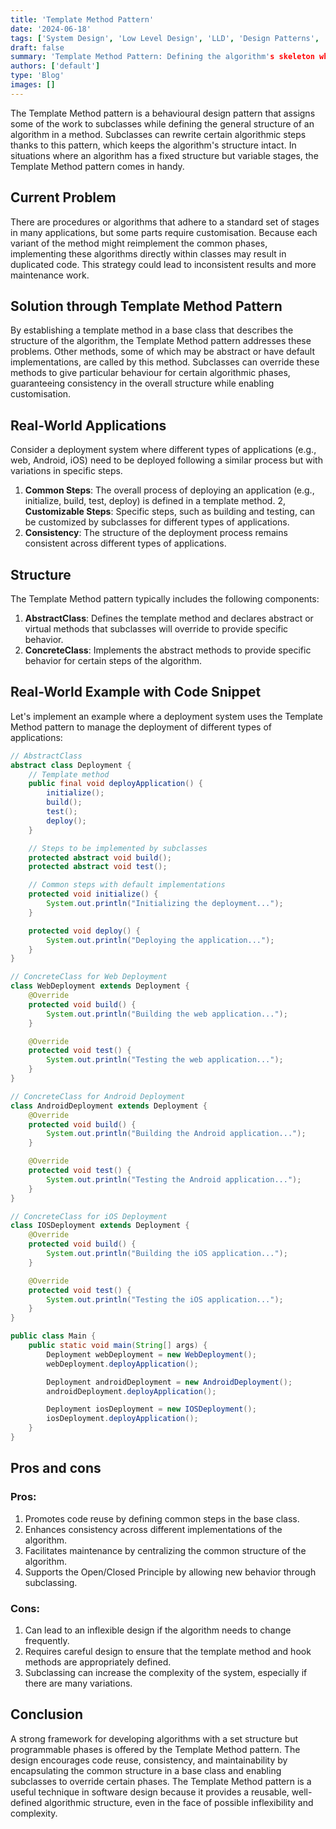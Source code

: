 ```yaml
---
title: 'Template Method Pattern'
date: '2024-06-18'
tags: ['System Design', 'Low Level Design', 'LLD', 'Design Patterns', 'Behavioral Design Pattern']
draft: false
summary: 'Template Method Pattern: Defining the algorithm's skeleton while allowing step-specific customization.'
authors: ['default']
type: 'Blog'
images: []
---
```


The Template Method pattern is a behavioural design pattern that assigns some of the work to subclasses while defining the general structure of an algorithm in a method. Subclasses can rewrite certain algorithmic steps thanks to this pattern, which keeps the algorithm's structure intact. In situations where an algorithm has a fixed structure but variable stages, the Template Method pattern comes in handy.

## Current Problem

There are procedures or algorithms that adhere to a standard set of stages in many applications, but some parts require customisation. Because each variant of the method might reimplement the common phases, implementing these algorithms directly within classes may result in duplicated code. This strategy could lead to inconsistent results and more maintenance work.

## Solution through Template Method Pattern

By establishing a template method in a base class that describes the structure of the algorithm, the Template Method pattern addresses these problems. Other methods, some of which may be abstract or have default implementations, are called by this method. Subclasses can override these methods to give particular behaviour for certain algorithmic phases, guaranteeing consistency in the overall structure while enabling customisation.

## Real-World Applications

Consider a deployment system where different types of applications (e.g., web, Android, iOS) need to be deployed following a similar process but with variations in specific steps.

1. **Common Steps**: The overall process of deploying an application (e.g., initialize, build, test, deploy) is defined in a template method.
2, **Customizable Steps**: Specific steps, such as building and testing, can be customized by subclasses for different types of applications.
3. **Consistency**: The structure of the deployment process remains consistent across different types of applications.

## Structure

The Template Method pattern typically includes the following components:

1. **AbstractClass**: Defines the template method and declares abstract or virtual methods that subclasses will override to provide specific behavior.
2. **ConcreteClass**: Implements the abstract methods to provide specific behavior for certain steps of the algorithm.

## Real-World Example with Code Snippet

Let's implement an example where a deployment system uses the Template Method pattern to manage the deployment of different types of applications:

```Java
// AbstractClass
abstract class Deployment {
    // Template method
    public final void deployApplication() {
        initialize();
        build();
        test();
        deploy();
    }

    // Steps to be implemented by subclasses
    protected abstract void build();
    protected abstract void test();

    // Common steps with default implementations
    protected void initialize() {
        System.out.println("Initializing the deployment...");
    }

    protected void deploy() {
        System.out.println("Deploying the application...");
    }
}

// ConcreteClass for Web Deployment
class WebDeployment extends Deployment {
    @Override
    protected void build() {
        System.out.println("Building the web application...");
    }

    @Override
    protected void test() {
        System.out.println("Testing the web application...");
    }
}

// ConcreteClass for Android Deployment
class AndroidDeployment extends Deployment {
    @Override
    protected void build() {
        System.out.println("Building the Android application...");
    }

    @Override
    protected void test() {
        System.out.println("Testing the Android application...");
    }
}

// ConcreteClass for iOS Deployment
class IOSDeployment extends Deployment {
    @Override
    protected void build() {
        System.out.println("Building the iOS application...");
    }

    @Override
    protected void test() {
        System.out.println("Testing the iOS application...");
    }
}
```

```Java
public class Main {
    public static void main(String[] args) {
        Deployment webDeployment = new WebDeployment();
        webDeployment.deployApplication();

        Deployment androidDeployment = new AndroidDeployment();
        androidDeployment.deployApplication();

        Deployment iosDeployment = new IOSDeployment();
        iosDeployment.deployApplication();
    }
}
```

## Pros and cons

### Pros:

1. Promotes code reuse by defining common steps in the base class.
2. Enhances consistency across different implementations of the algorithm.
3. Facilitates maintenance by centralizing the common structure of the algorithm.
4. Supports the Open/Closed Principle by allowing new behavior through subclassing.

### Cons:

1. Can lead to an inflexible design if the algorithm needs to change frequently.
2. Requires careful design to ensure that the template method and hook methods are appropriately defined.
3. Subclassing can increase the complexity of the system, especially if there are many variations.

## Conclusion

A strong framework for developing algorithms with a set structure but programmable phases is offered by the Template Method pattern. The design encourages code reuse, consistency, and maintainability by encapsulating the common structure in a base class and enabling subclasses to override certain phases. The Template Method pattern is a useful technique in software design because it provides a reusable, well-defined algorithmic structure, even in the face of possible inflexibility and complexity.
